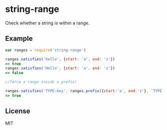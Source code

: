 # string-range

Check whether a string is within a range.

## Example

``` js
var ranges = require('string-range')

ranges.satisfies('hello', {start: 'a', end: 'z'})
=> true
ranges.satisfies('Hello', {start: 'a', end: 'z'})
=> false

//force a range inside a prefix!

ranges.satisfies('TYPE~key', ranges.prefix({start:'a', end:'z'}, 'TYPE')
=> true
```

## License

MIT
